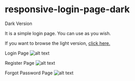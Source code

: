 # responsive-login-page-dark
Dark Version

It is a simple login page. You can use as you wish.

If you want to browse the light version, [click here.](https://github.com/ensarakkuzey/responsive-login-page-light/)

Login Page
![alt text](https://github.com/ensarakkuzey/responsive-login-page-dark/blob/master/screenshot/login.png)

Register Page
![alt text](https://github.com/ensarakkuzey/responsive-login-page-dark/blob/master/screenshot/register.png)

Forgot Password Page 
![alt text](https://github.com/ensarakkuzey/responsive-login-page-dark/blob/master/screenshot/forgot.png)
